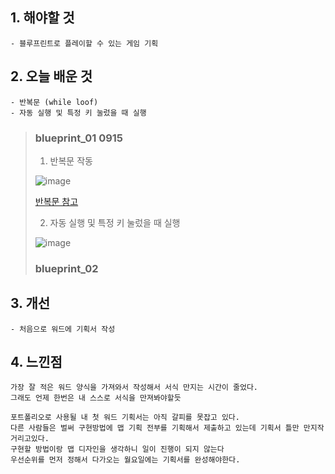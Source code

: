 ## 1. 해야할 것
```
- 블루프린트로 플레이할 수 있는 게임 기획
```

## 2. 오늘 배운 것
```
- 반복문 (while loof)
- 자동 실행 및 특정 키 눌렀을 때 실행
```
>### blueprint_01 0915
>
>1. 반복문 작동
>
>![image](https://github.com/JM94Ent/TIL-WIL/assets/143363550/804d7af2-a0de-4c29-be8e-979d3ad50134)
>
>[반복문 참고](https://makerejoicegames.tistory.com/206)
>
>2. 자동 실행 및 특정 키 눌렀을 때 실행
>
>
>![image](https://github.com/JM94Ent/TIL-WIL/assets/143363550/58c6215d-1086-4873-960a-2f20c0a08124)
>
>### blueprint_02

## 3. 개선
```
- 처음으로 워드에 기획서 작성
```

## 4. 느낀점
```
가장 잘 적은 워드 양식을 가져와서 작성해서 서식 만지는 시간이 줄었다.
그래도 언제 한번은 내 스스로 서식을 만져봐야할듯

포트폴리오로 사용될 내 첫 워드 기획서는 아직 갈피를 못잡고 있다.
다른 사람들은 벌써 구현방법에 맵 기획 전부를 기획해서 제출하고 있는데 기획서 틀만 만지작 거리고있다.
구현할 방법이랑 맵 디자인을 생각하니 일이 진행이 되지 않는다
우선순위를 먼저 정해서 다가오는 월요일에는 기획서를 완성해야한다.
```
